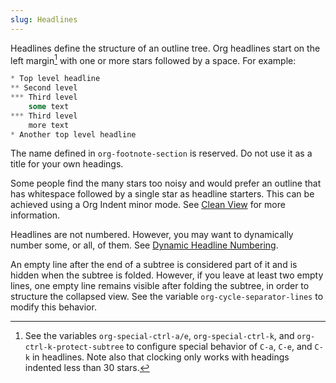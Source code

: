 ```yaml
---
slug: Headlines
---
```


Headlines define the structure of an outline tree. Org headlines start on the left margin[^1] with one or more stars followed by a space. For example:

```lisp
* Top level headline
** Second level
*** Third level
    some text
*** Third level
    more text
* Another top level headline
```

The name defined in `org-footnote-section` is reserved. Do not use it as a title for your own headings.

Some people find the many stars too noisy and would prefer an outline that has whitespace followed by a single star as headline starters. This can be achieved using a Org Indent minor mode. See [Clean View](Clean-View) for more information.

Headlines are not numbered. However, you may want to dynamically number some, or all, of them. See [Dynamic Headline Numbering](Dynamic-Headline-Numbering).

An empty line after the end of a subtree is considered part of it and is hidden when the subtree is folded. However, if you leave at least two empty lines, one empty line remains visible after folding the subtree, in order to structure the collapsed view. See the variable `org-cycle-separator-lines` to modify this behavior.

[^1]: See the variables `org-special-ctrl-a/e`, `org-special-ctrl-k`, and `org-ctrl-k-protect-subtree` to configure special behavior of `C-a`, `C-e`, and `C-k` in headlines. Note also that clocking only works with headings indented less than 30 stars.
